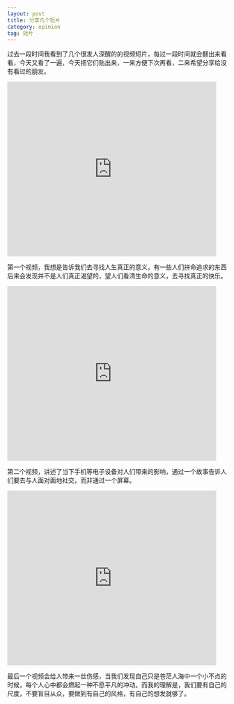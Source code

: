```yaml
---
layout: post
title: 分享几个短片
category: opinion
tag: 短片
---
```


过去一段时间我看到了几个很发人深醒的的视频短片，每过一段时间就会翻出来看看，今天又看了一遍，今天把它们贴出来，一来方便下次再看，二来希望分享给没有看过的朋友。

<!--more-->

<iframe src="http://www.tudou.com/programs/view/html5embed.action?type=0&code=qDoWqQA9vFw&lcode=&resourceId=0_06_05_99" allowtransparency="true" allowfullscreen="true" allowfullscreenInteractive="true" scrolling="no" border="0" frameborder="0" style="width:480px;height:400px;"></iframe>

第一个视频，我想是告诉我们去寻找人生真正的意义，有一些人们拼命追求的东西后来会发现并不是人们真正渴望的，望人们看清生命的意义，去寻找真正的快乐。

<iframe src="http://www.tudou.com/programs/view/html5embed.action?type=0&code=Lvthryc0b54&lcode=&resourceId=0_06_05_99" allowtransparency="true" allowfullscreen="true" allowfullscreenInteractive="true" scrolling="no" border="0" frameborder="0" style="width:480px;height:400px;"></iframe>

第二个视频，讲述了当下手机等电子设备对人们带来的影响，通过一个故事告诉人们要去与人面对面地社交，而非通过一个屏幕。

<iframe src="http://www.tudou.com/programs/view/html5embed.action?type=0&code=Zr3pMOicrvQ&lcode=&resourceId=0_06_05_99" allowtransparency="true" allowfullscreen="true" allowfullscreenInteractive="true" scrolling="no" border="0" frameborder="0" style="width:480px;height:400px;"></iframe>

最后一个视频会给人带来一丝伤感，当我们发现自己只是苍茫人海中一个小不点的时候，每个人心中都会燃起一种不愿平凡的冲动。而我的理解是，我们要有自己的尺度，不要盲目从众，要做到有自己的风格，有自己的想发就够了。